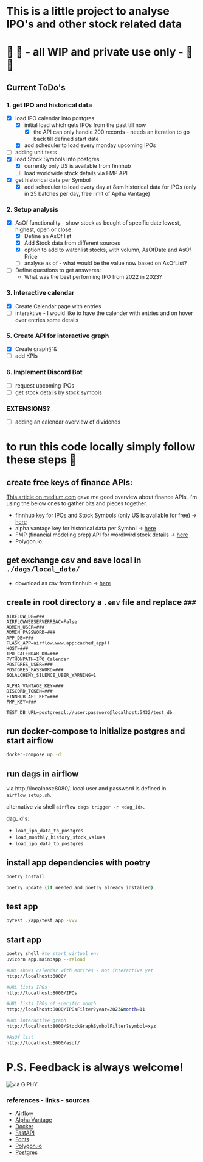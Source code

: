 # This is a little project to analyse IPO's and other stock related data
# 🚨 🚧 - all WIP and private use only - 🚧 🚨

## Current ToDo's
### 1. get IPO and historical data
- [x] load IPO calendar into postgres
  - [x] initial load which gets IPOs from the past till now
    - [x] the API can only handle 200 records - needs an iteration to go back till defined start date
  - [x] add scheduler to load every monday upcoming IPOs
- [ ] adding unit tests
- [x] load Stock Symbols into postgres
  - [x] currently only US is available from finnhub
  - [ ] load worldwide stock details via FMP API
- [x] get historical data per Symbol
  - [x] add scheduler to load every day at 8am historical data for IPOs (only in 25 batches per day, free limit of Aplha Vantage)

### 2. Setup analysis
- [x] AsOf functionality - show stock as bought of specific date lowest, highest, open or close
  - [x] Define an AsOf list
  - [x] Add Stock data from different sources
  - [x] option to add to watchlist stocks, with volumn, AsOfDate and AsOf Price
  - [ ] analyse as of - what would be the value now based on AsOfList?
- [ ] Define questions to get answeres:
  - What was the best performing IPO from 2022 in 2023?

### 3. Interactive calendar
- [x] Create Calendar page with entries
- [ ] interaktive - I would like to have the calender with entries and on hover over entries some details

### 5. Create API for interactive graph
- [x] Create graph§"&
- [ ] add KPIs

### 6. Implement Discord Bot
- [ ] request upcoming IPOs
- [ ] get stock details by stock symbols

### EXTENSIONS?
 - [ ] adding an calendar overview of dividends

# to run this code locally simply follow these steps 🙂

## create free keys of finance APIs:
[This article on medium.com]( https://medium.com/coinmonks/best-stock-market-apis-ae1efb739ac4) gave me good overview about finance APIs.
I'm using the below ones to gather bits and pieces together.
- finnhub key for IPOs and Stock Symbols (only US is available for free) -> [here](https://finnhub.io/)
- alpha vantage key for historical data per Symbol -> [here](https://www.alphavantage.co/support/#api-key)
- FMP (financial modeling prep) API for wordlwird stock details -> [here](http://site.financialmodelingprep.com/developer/docs/stock-market-quote-free-api/?direct=true)
- Polygon.io

## get exchange csv and save local in `./dags/local_data/`
- download as csv from finnhub -> [here](https://docs.google.com/spreadsheets/d/1I3pBxjfXB056-g_JYf_6o3Rns3BV2kMGG1nCatb91ls)

## create in root directory a `.env` file and replace `###`
```.env
AIRFLOW_DB=###
AIRFLOWWEBSERVERRBAC=False
ADMIN_USER=###
ADMIN_PASSWORD=###
APP_DB=###
FLASK_APP=airflow.www.app:cached_app()
HOST=###
IPO_CALENDAR_DB=###
PYTHONPATH=IPO_Calendar
POSTGRES_USER=###
POSTGRES_PASSWORD=###
SQLALCHEMY_SILENCE_UBER_WARNING=1

ALPHA_VANTAGE_KEY=###
DISCORD_TOKEN=###
FINNHUB_API_KEY=###
FMP_KEY=###

TEST_DB_URL=postgresql://user:password@localhost:5432/test_db
```

## run docker-compose to initialize postgres and start airflow
```bash
docker-compose up -d
```

## run dags in airflow
via http://localhost:8080/.
local user and password is defined in `airflow_setup.sh`.

alternative via shell `airflow dags trigger -r <dag_id>`.

dag_id's:
* `load_ipo_data_to_postgres`
* `load_monthly_history_stock_values`
* `load_ipo_data_to_postgres`

## install app dependencies with poetry
```bash
poetry install

poetry update (if needed and poetry already installed)
```

## test app
```bash
pytest ./app/test_app -vvv
```

## start app
```bash
poetry shell #to start virtual env
uvicorn app.main:app --reload

#URL shows calendar with entires - not interactive yet
http://localhost:8000/

#URL lists IPOs
http://localhost:8000/IPOs

#URL lists IPOs of specific month
http://localhost:8000/IPOsFilter?year=2023&month=11

#URL interactive graph
http://localhost:8000/StockGraphSymbolFilter?symbol=xyz

#AsOf list
http://localhost:8000/asof/
```

# P.S. Feedback is always welcome!
![via GIPHY](https://media1.giphy.com/media/v1.Y2lkPTc5MGI3NjExaTllbnRpZnViZWhub2VoZnM1eTZ5dHA2M2VldHJ3aDJsdHJxdWp1MiZlcD12MV9pbnRlcm5hbF9naWZfYnlfaWQmY3Q9Zw/ule4vhcY1xEKQ/giphy.gif)

### references - links - sources
- [Airflow](https://airflow.apache.org/)
- [Alpha Vantage](https://www.alphavantage.co/)
- [Docker](https://www.docker.com/)
- [FastAPI](https://fastapi.tiangolo.com/)
- [Fonts](https://fonts.google.com/specimen/Urbanist)
- [Polygon.io](https://polygon.io)
- [Postgres](https://www.postgresql.org/)
